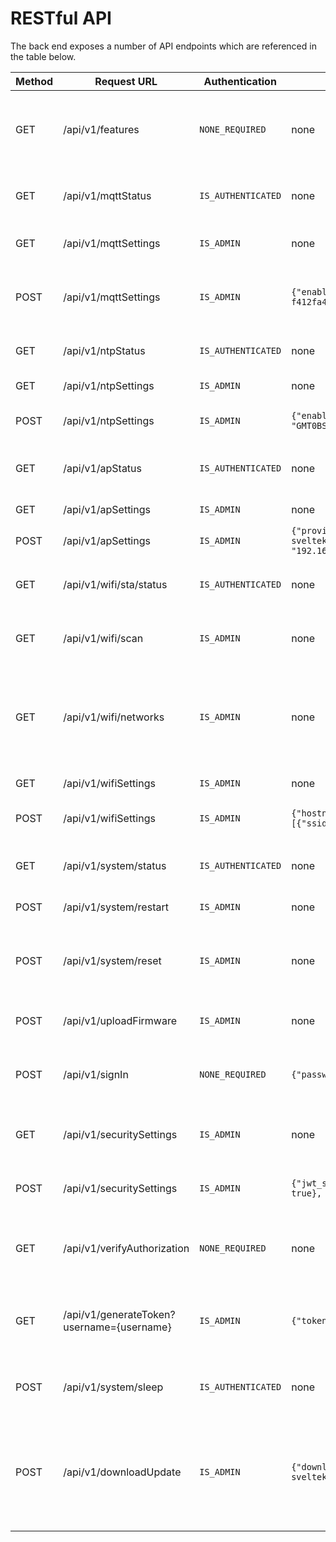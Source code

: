 # RESTful API

The back end exposes a number of API endpoints which are referenced in the table below.

| Method | Request URL                               | Authentication     | POST JSON Body                                                                                                                                                                                                                     | Info                                                                                    |
| ------ | ----------------------------------------- | ------------------ | ---------------------------------------------------------------------------------------------------------------------------------------------------------------------------------------------------------------------------------- | --------------------------------------------------------------------------------------- |
| GET    | /api/v1/features                          | `NONE_REQUIRED`    | none                                                                                                                                                                                                                               | Tells the client which features of the UI should be use                                 |
| GET    | /api/v1/mqttStatus                        | `IS_AUTHENTICATED` | none                                                                                                                                                                                                                               | Current MQTT connection status                                                          |
| GET    | /api/v1/mqttSettings                      | `IS_ADMIN`         | none                                                                                                                                                                                                                               | Currently used MQTT settings                                                            |
| POST   | /api/v1/mqttSettings                      | `IS_ADMIN`         | `{"enabled":false,"uri":"mqtt://192.168.1.12:1883","username":"","password":"","client_id":"esp32-f412fa4495f8","keep_alive":120,"clean_session":true}`                                                                            | Update MQTT settings with new parameters                                                |
| GET    | /api/v1/ntpStatus                         | `IS_AUTHENTICATED` | none                                                                                                                                                                                                                               | Current NTP connection status                                                           |
| GET    | /api/v1/ntpSettings                       | `IS_ADMIN`         | none                                                                                                                                                                                                                               | Current NTP settings                                                                    |
| POST   | /api/v1/ntpSettings                       | `IS_ADMIN`         | `{"enabled": true,"server": "time.google.com","tz_label": "Europe/London","tz_format": "GMT0BST,M3.5.0/1,M10.5.0"}`                                                                                                                | Update the NTP settings                                                                 |
| GET    | /api/v1/apStatus                          | `IS_AUTHENTICATED` | none                                                                                                                                                                                                                               | Current AP status and client information                                                |
| GET    | /api/v1/apSettings                        | `IS_ADMIN`         | none                                                                                                                                                                                                                               | Current AP settings                                                                     |
| POST   | /api/v1/apSettings                        | `IS_ADMIN`         | `{"provision_mode": 1,"ssid": "ESP32-SvelteKit-e89f6d20372c","password": "esp-sveltekit","channel": 1,"ssid_hidden": false,"max_clients": 4,"local_ip": "192.168.4.1","gateway_ip": "192.168.4.1","subnet_mask": "255.255.255.0"}` | Update AP settings                                                                      |
| GET    | /api/v1/wifi/sta/status                   | `IS_AUTHENTICATED` | none                                                                                                                                                                                                                               | Current status of the wifi client connection                                            |
| GET    | /api/v1/wifi/scan                         | `IS_ADMIN`         | none                                                                                                                                                                                                                               | Async Scan for Networks in Range                                                        |
| GET    | /api/v1/wifi/networks                     | `IS_ADMIN`         | none                                                                                                                                                                                                                               | List networks in range after successful scanning. Otherwise triggers scanning.          |
| GET    | /api/v1/wifiSettings                      | `IS_ADMIN`         | none                                                                                                                                                                                                                               | Current WiFi settings                                                                   |
| POST   | /api/v1/wifiSettings                      | `IS_ADMIN`         | `{"hostname":"esp32-f412fa4495f8","priority_RSSI":true,"wifi_networks":[{"ssid":"YourSSID","password":"YourPassword","static_ip_config":false}]}`                                                                                  | Update WiFi settings and credentials                                                    |
| GET    | /api/v1/system/status                     | `IS_AUTHENTICATED` | none                                                                                                                                                                                                                               | Get system information about the ESP.                                                   |
| POST   | /api/v1/system/restart                    | `IS_ADMIN`         | none                                                                                                                                                                                                                               | Restart the ESP32                                                                       |
| POST   | /api/v1/system/reset                      | `IS_ADMIN`         | none                                                                                                                                                                                                                               | Reset the ESP32 and all settings to their default values                                |
| POST   | /api/v1/uploadFirmware                    | `IS_ADMIN`         | none                                                                                                                                                                                                                               | File upload of firmware.bin                                                             |
| POST   | /api/v1/signIn                            | `NONE_REQUIRED`    | `{"password": "admin","username": "admin"}`                                                                                                                                                                                        | Signs a user in and returns access token                                                |
| GET    | /api/v1/securitySettings                  | `IS_ADMIN`         | none                                                                                                                                                                                                                               | retrieves all user information and roles                                                |
| POST   | /api/v1/securitySettings                  | `IS_ADMIN`         | `{"jwt_secret": "734cb5bb-5597b722", "users": [{"username": "admin", "password": "admin", "admin": true}, {"username": "guest", "password": "guest", "admin": false, }]}`                                                          | retrieves all user information and roles                                                |
| GET    | /api/v1/verifyAuthorization               | `NONE_REQUIRED`    | none                                                                                                                                                                                                                               | Verifies the content of the auth bearer token                                           |
| GET    | /api/v1/generateToken?username={username} | `IS_ADMIN`         | `{"token": "734cb5bb-5597b722"}`                                                                                                                                                                                                   | Generates a new JWT token for the user from username                                    |
| POST   | /api/v1/system/sleep                      | `IS_AUTHENTICATED` | none                                                                                                                                                                                                                               | Puts the device in deep sleep mode                                                      |
| POST   | /api/v1/downloadUpdate                    | `IS_ADMIN`         | `{"download_url": "https://github.com/theelims/ESP32-sveltekit/releases/download/v0.1.0/firmware_esp32s3.bin"}`                                                                                                                    | Download link for OTA. This requires a valid SSL certificate and will follow redirects. |

